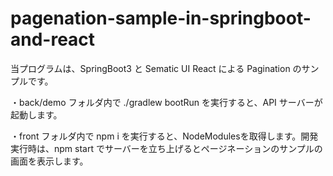 # pagenation-sample-in-springboot-and-react

当プログラムは、SpringBoot3 と Sematic UI React による Pagination のサンプルです。

・back/demo フォルダ内で ./gradlew bootRun を実行すると、API サーバーが起動します。

・front フォルダ内で npm i を実行すると、NodeModulesを取得します。開発実行時は、npm start でサーバーを立ち上げるとページネーションのサンプルの画面を表示します。
